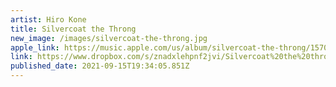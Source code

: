 ```yaml
---
artist: Hiro Kone
title: Silvercoat the Throng
new_image: /images/silvercoat-the-throng.jpg
apple_link: https://music.apple.com/us/album/silvercoat-the-throng/1570653972
link: https://www.dropbox.com/s/znadxlehpnf2jvi/Silvercoat%20the%20throng.zip?dl=1
published_date: 2021-09-15T19:34:05.851Z
---
```

